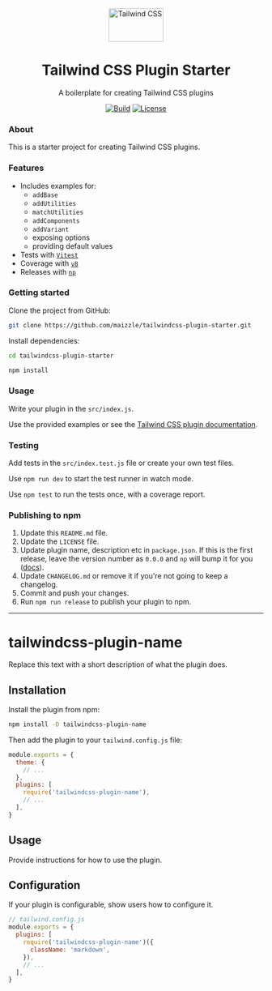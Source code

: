 <div align="center">
  <img src="./.github/tailwindcss-mark.svg" alt="Tailwind CSS" width="108" height="66">
  <h1>Tailwind CSS Plugin Starter</h1>
  <p>A boilerplate for creating Tailwind CSS plugins</p>

  [![Build][github-ci-shield]][github-ci]
  [![License][license-shield]][license]
</div>

### About

This is a starter project for creating Tailwind CSS plugins.

### Features

- Includes examples for:
  - `addBase`
  - `addUtilities`
  - `matchUtilities`
  - `addComponents`
  - `addVariant`
  - exposing options
  - providing default values
- Tests with [`Vitest`](https://vitest.dev/)
- Coverage with [`v8`](https://vitest.dev/guide/coverage)
- Releases with [`np`](https://github.com/sindresorhus/np)

### Getting started

Clone the project from GitHub:

```sh
git clone https://github.com/maizzle/tailwindcss-plugin-starter.git
```

Install dependencies:

```sh
cd tailwindcss-plugin-starter

npm install
```

### Usage

Write your plugin in the `src/index.js`.

Use the provided examples or see the [Tailwind CSS plugin documentation](https://tailwindcss.com/docs/plugins).

### Testing

Add tests in the `src/index.test.js` file or create your own test files.

Use `npm run dev` to start the test runner in watch mode.

Use `npm test` to run the tests once, with a coverage report.

### Publishing to npm

1. Update this `README.md` file.
1. Update the `LICENSE` file.
1. Update plugin name, description etc in `package.json`. If this is the first release, leave the version number as `0.0.0` and `np` will bump it for you ([docs](https://github.com/sindresorhus/np#initial-version)).
1. Update `CHANGELOG.md` or remove it if you're not going to keep a changelog.
1. Commit and push your changes.
1. Run `npm run release` to publish your plugin to npm.

---

# tailwindcss-plugin-name

Replace this text with a short description of what the plugin does.

## Installation

Install the plugin from npm:

```sh
npm install -D tailwindcss-plugin-name
```

Then add the plugin to your `tailwind.config.js` file:

```js
module.exports = {
  theme: {
    // ...
  },
  plugins: [
    require('tailwindcss-plugin-name'),
    // ...
  ],
}
```

## Usage

Provide instructions for how to use the plugin.

## Configuration

If your plugin is configurable, show users how to configure it.

```js
// tailwind.config.js
module.exports = {
  plugins: [
    require('tailwindcss-plugin-name')({
      className: 'markdown',
    }),
    // ...
  ],
}
```

[github-ci]: https://github.com/maizzle/tailwindcss-plugin-starter/actions
[github-ci-shield]: https://github.com/maizzle/tailwindcss-plugin-starter/actions/workflows/nodejs.yml/badge.svg
[license]: ./LICENSE
[license-shield]: https://img.shields.io/github/license/maizzle/tailwindcss-plugin-starter?color=0e9f6e
